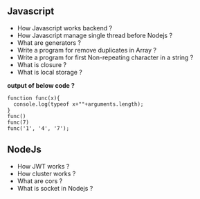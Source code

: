 
Javascript
-----------
* How Javascript works backend ?
* How Javascript manage single thread before Nodejs ?
* What are generators ?
* Write a program for remove duplicates in Array ?
* Write a program for first Non-repeating character in a string ?
* What is closure ?
* What is local storage ?

<b>output of below code ?</b>
   
    function func(x){
      console.log(typeof x+""+arguments.length);
    }
    func()
    func(7)
    func('1', '4', '7');




NodeJs
-----------
* How JWT works ?
* How cluster works ?
* What are cors ?
* What is socket in Nodejs ?

